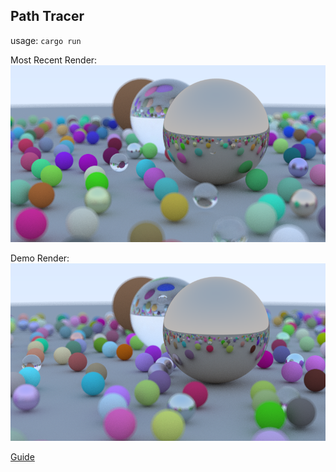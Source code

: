 ## Path Tracer

usage: `cargo run`

Most Recent Render: <br>
![PNG Image](image.png "Recent Render")

Demo Render: <br>
![PNG Image](demo_image.png)


[Guide](https://raytracing.github.io/books/RayTracingInOneWeekend.html#outputanimage)
